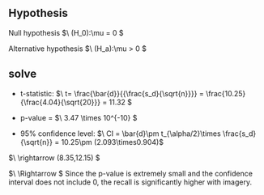 ## Hypothesis

Null hypothesis
$\ (H_0):\mu = 0 \$

Alternative hypothesis
$\ (H_a):\mu > 0 \$

## solve

- t-statistic:
$\ t= \frac{\bar{d}}{{\frac{s_d}{\sqrt{n}}}} = \frac{10.25}{\frac{4.04}{\sqrt{20}}} = 11.32 \$
- p-value =
$\ 3.47 \times 10^{-10} \$

- 95% confidence level:
$\ CI = \bar{d}\pm t_{\alpha/2}\times \frac{s_d}{\sqrt{n}} = 10.25\pm (2.093\times0.904)\$

$\ \rightarrow (8.35,12.15) \$

$\ \Rightarrow \$
Since the p-value is extremely small and the confidence interval does not include 0, the recall is significantly higher with imagery.
